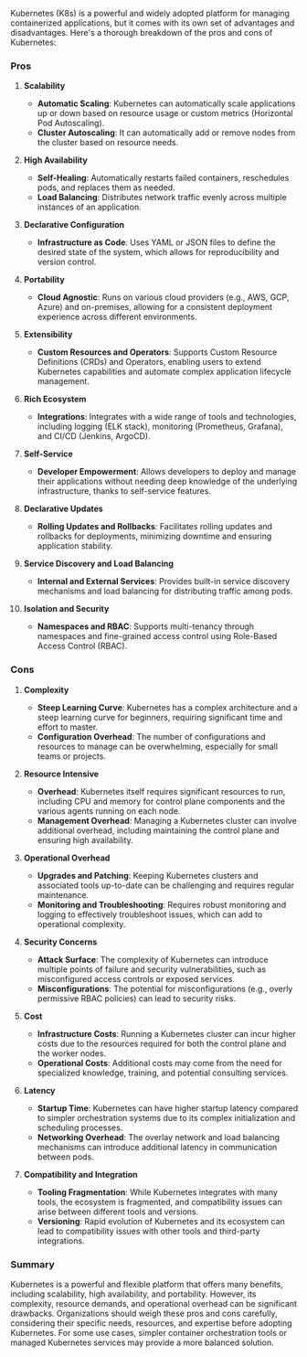 Kubernetes (K8s) is a powerful and widely adopted platform for managing containerized applications, but it comes with its own set of advantages and disadvantages. Here's a thorough breakdown of the pros and cons of Kubernetes:

### **Pros**

1. **Scalability**
    - **Automatic Scaling**: Kubernetes can automatically scale applications up or down based on resource usage or custom metrics (Horizontal Pod Autoscaling).
    - **Cluster Autoscaling**: It can automatically add or remove nodes from the cluster based on resource needs.

2. **High Availability**
    - **Self-Healing**: Automatically restarts failed containers, reschedules pods, and replaces them as needed.
    - **Load Balancing**: Distributes network traffic evenly across multiple instances of an application.

3. **Declarative Configuration**
    - **Infrastructure as Code**: Uses YAML or JSON files to define the desired state of the system, which allows for reproducibility and version control.

4. **Portability**
    - **Cloud Agnostic**: Runs on various cloud providers (e.g., AWS, GCP, Azure) and on-premises, allowing for a consistent deployment experience across different environments.

5. **Extensibility**
    - **Custom Resources and Operators**: Supports Custom Resource Definitions (CRDs) and Operators, enabling users to extend Kubernetes capabilities and automate complex application lifecycle management.

6. **Rich Ecosystem**
    - **Integrations**: Integrates with a wide range of tools and technologies, including logging (ELK stack), monitoring (Prometheus, Grafana), and CI/CD (Jenkins, ArgoCD).

7. **Self-Service**
    - **Developer Empowerment**: Allows developers to deploy and manage their applications without needing deep knowledge of the underlying infrastructure, thanks to self-service features.

8. **Declarative Updates**
    - **Rolling Updates and Rollbacks**: Facilitates rolling updates and rollbacks for deployments, minimizing downtime and ensuring application stability.

9. **Service Discovery and Load Balancing**
    - **Internal and External Services**: Provides built-in service discovery mechanisms and load balancing for distributing traffic among pods.

10. **Isolation and Security**
    - **Namespaces and RBAC**: Supports multi-tenancy through namespaces and fine-grained access control using Role-Based Access Control (RBAC).

### **Cons**

1. **Complexity**
    - **Steep Learning Curve**: Kubernetes has a complex architecture and a steep learning curve for beginners, requiring significant time and effort to master.
    - **Configuration Overhead**: The number of configurations and resources to manage can be overwhelming, especially for small teams or projects.

2. **Resource Intensive**
    - **Overhead**: Kubernetes itself requires significant resources to run, including CPU and memory for control plane components and the various agents running on each node.
    - **Management Overhead**: Managing a Kubernetes cluster can involve additional overhead, including maintaining the control plane and ensuring high availability.

3. **Operational Overhead**
    - **Upgrades and Patching**: Keeping Kubernetes clusters and associated tools up-to-date can be challenging and requires regular maintenance.
    - **Monitoring and Troubleshooting**: Requires robust monitoring and logging to effectively troubleshoot issues, which can add to operational complexity.

4. **Security Concerns**
    - **Attack Surface**: The complexity of Kubernetes can introduce multiple points of failure and security vulnerabilities, such as misconfigured access controls or exposed services.
    - **Misconfigurations**: The potential for misconfigurations (e.g., overly permissive RBAC policies) can lead to security risks.

5. **Cost**
    - **Infrastructure Costs**: Running a Kubernetes cluster can incur higher costs due to the resources required for both the control plane and the worker nodes.
    - **Operational Costs**: Additional costs may come from the need for specialized knowledge, training, and potential consulting services.

6. **Latency**
    - **Startup Time**: Kubernetes can have higher startup latency compared to simpler orchestration systems due to its complex initialization and scheduling processes.
    - **Networking Overhead**: The overlay network and load balancing mechanisms can introduce additional latency in communication between pods.

7. **Compatibility and Integration**
    - **Tooling Fragmentation**: While Kubernetes integrates with many tools, the ecosystem is fragmented, and compatibility issues can arise between different tools and versions.
    - **Versioning**: Rapid evolution of Kubernetes and its ecosystem can lead to compatibility issues with other tools and third-party integrations.

### **Summary**

Kubernetes is a powerful and flexible platform that offers many benefits, including scalability, high availability, and portability. However, its complexity, resource demands, and operational overhead can be significant drawbacks. Organizations should weigh these pros and cons carefully, considering their specific needs, resources, and expertise before adopting Kubernetes. For some use cases, simpler container orchestration tools or managed Kubernetes services may provide a more balanced solution.
